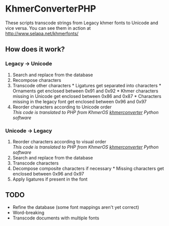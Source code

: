 # KhmerConverterPHP
These scripts transcode strings from Legacy khmer fonts to Unicode and vice versa. You can see them in action at http://www.selapa.net/khmerfonts/
## How does it work?
### Legacy → Unicode
1. Search and replace from the database
  1. Recompose characters
  2. Transcode other characters
    * Ligatures get separated into characters
    * Ornaments get enclosed between 0x91 and 0x92
    * Khmer characters missing in Unicode get enclosed between 0x86 and 0x87
    * Characters missing in the legacy font get enclosed between 0x96 and 0x97
2. Reorder characters according to Unicode order  
  *This code is translated to PHP from KhmerOS [khmerconverter](http://www.khmeros.info/en/khmer-converter) Python software*

### Unicode → Legacy
1. Reorder characters according to visual order  
  *This code is translated to PHP from KhmerOS [khmerconverter](http://www.khmeros.info/en/khmer-converter) Python software*
2. Search and replace from the database
  1. Transcode characters
  2. Decompose composite characters if necessary
    * Missing characters get enclosed between 0x96 and 0x97
  3. Apply ligatures if present in the font

## TODO
* Refine the database (some font mappings aren't yet correct)
* Word-breaking
* Transcode documents with multiple fonts

